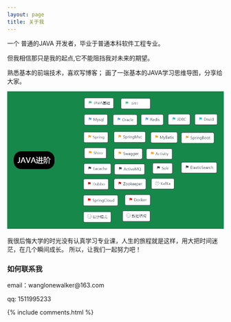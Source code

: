 ```yaml
---
layout: page
title: 关于我 
---
```


一个 普通的JAVA 开发者，毕业于普通本科软件工程专业。
<p>
但我相信那只是我的起点,它不能阻挡我对未来的期望。
<p>
熟悉基本的前端技术，喜欢写博客；
画了一张基本的JAVA学习思维导图，分享给大家。
<p>
<img src="/images/java.png"/>
<p> 
<p>
我很后悔大学的时光没有认真学习专业课，人生的旅程就是这样，用大把时间迷茫，在几个瞬间成长。
所以，让我们一起努力吧！
<p>

<h3> 如何联系我 </h3>  

<p> 
email：wanglonewalker@163.com       
<p> 
qq: 1511995233     
<p> 


{% include comments.html %}

